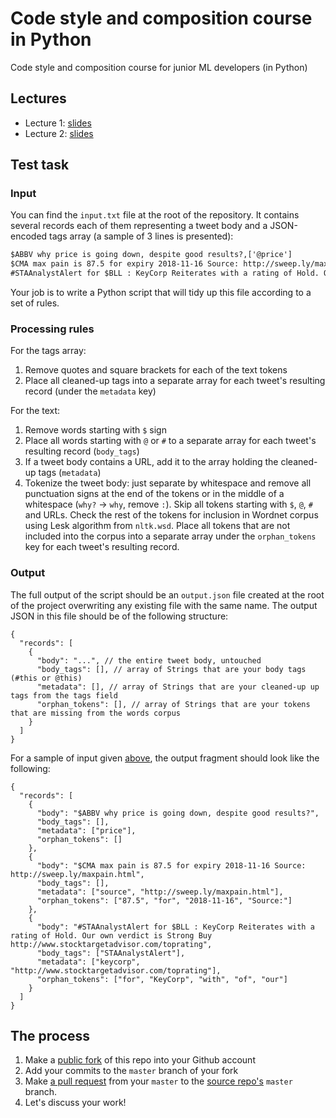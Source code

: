 # Code style and composition course in Python
Code style and composition course for junior ML developers (in Python)

## Lectures

* Lecture 1: [slides](https://docs.google.com/presentation/d/1Z4UYNbIQPQwaDZSRWAHXr-SHzSKQSffLLSfPuXdufm4/edit?usp=sharing)
* Lecture 2: [slides](https://docs.google.com/presentation/d/1YFwjXwPuJxoCQBQ5ul8lDt2ZhXWtQcQ1ywakc1CgYpk/edit?usp=sharing)

## Test task

### Input

You can find the `input.txt` file at the root of the repository. It contains several records each of them representing a tweet body and a JSON-encoded tags array (a sample of 3 lines is presented):

```txt
$ABBV why price is going down, despite good results?,['@price']
$CMA max pain is 87.5 for expiry 2018-11-16 Source: http://sweep.ly/maxpain.html,['@source']
#STAAnalystAlert for $BLL : KeyCorp Reiterates with a rating of Hold. Our own verdict is Strong Buy http://www.stocktargetadvisor.com/toprating,['@keycorp']
```

Your job is to write a Python script that will tidy up this file according to a set of rules.

### Processing rules

For the tags array:

1. Remove quotes and square brackets for each of the text tokens
2. Place all cleaned-up tags into a separate array for each tweet's resulting record (under the `metadata` key)


For the text:

1. Remove words starting with `$` sign
2. Place all words starting with `@` or `#` to a separate array for each tweet's resulting record (`body_tags`)
3. If a tweet body contains a URL, add it to the array holding the cleaned-up tags (`metadata`)
4. Tokenize the tweet body: just separate by whitespace and remove all punctuation signs at the end of the tokens or in the middle of a whitespace (`why?` -> `why`, remove ` : `). Skip all tokens starting with `$`, `@`, `#` and URLs. Check the rest of the tokens for inclusion in Wordnet corpus using Lesk algorithm from `nltk.wsd`. Place all tokens that are not included into the corpus into a separate array under the `orphan_tokens` key for each tweet's resulting record.

### Output

The full output of the script should be an `output.json` file created at the root of the project overwriting any existing file with the same name. The output JSON in this file should be of the following structure:

```json5
{
  "records": [
    {
      "body": "...", // the entire tweet body, untouched
      "body_tags": [], // array of Strings that are your body tags (#this or @this)
      "metadata": [], // array of Strings that are your cleaned-up up tags from the tags field
      "orphan_tokens": [], // array of Strings that are your tokens that are missing from the words corpus
    }
  ]
}
```

For a sample of input given [above](#Input), the output fragment should look like the following:

```json5
{
  "records": [
    {
      "body": "$ABBV why price is going down, despite good results?",
      "body_tags": [],
      "metadata": ["price"],
      "orphan_tokens": []
    },
    {
      "body": "$CMA max pain is 87.5 for expiry 2018-11-16 Source: http://sweep.ly/maxpain.html",
      "body_tags": [],
      "metadata": ["source", "http://sweep.ly/maxpain.html"],
      "orphan_tokens": ["87.5", "for", "2018-11-16", "Source:"]
    },
    {
      "body": "#STAAnalystAlert for $BLL : KeyCorp Reiterates with a rating of Hold. Our own verdict is Strong Buy http://www.stocktargetadvisor.com/toprating",
      "body_tags": ["STAAnalystAlert"],
      "metadata": ["keycorp", "http://www.stocktargetadvisor.com/toprating"],
      "orphan_tokens": ["for", "KeyCorp", "with", "of", "our"]
    }
  ]
}
```

## The process

1. Make a [public fork](https://help.github.com/articles/fork-a-repo/) of this repo into your Github account
2. Add your commits to the `master` branch of your fork
3. Make [a pull request](https://help.github.com/articles/creating-a-pull-request-from-a-fork/) from your `master` to the [source repo's](https://github.com/SlobodaStudio/code-style-and-composition-course-python/) `master` branch.
4. Let's discuss your work!
